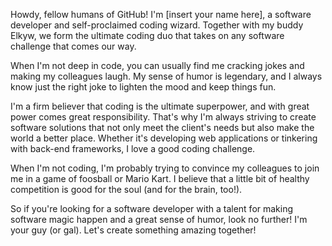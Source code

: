 Howdy, fellow humans of GitHub! I'm [insert your name here], a software developer and self-proclaimed coding wizard. Together with my buddy Elkyw, we form the ultimate coding duo that takes on any software challenge that comes our way.

When I'm not deep in code, you can usually find me cracking jokes and making my colleagues laugh. My sense of humor is legendary, and I always know just the right joke to lighten the mood and keep things fun.

I'm a firm believer that coding is the ultimate superpower, and with great power comes great responsibility. That's why I'm always striving to create software solutions that not only meet the client's needs but also make the world a better place. Whether it's developing web applications or tinkering with back-end frameworks, I love a good coding challenge.

When I'm not coding, I'm probably trying to convince my colleagues to join me in a game of foosball or Mario Kart. I believe that a little bit of healthy competition is good for the soul (and for the brain, too!).

So if you're looking for a software developer with a talent for making software magic happen and a great sense of humor, look no further! I'm your guy (or gal). Let's create something amazing together!










